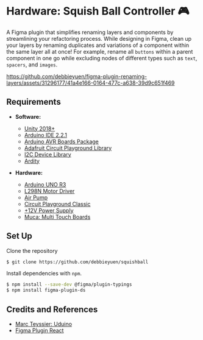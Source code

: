 # Hardware: Squish Ball Controller 🎮
A Figma plugin that simplifies renaming layers and components by streamlining your refactoring process. While designing in Figma, clean up your layers by renaming duplicates and variations of a component within the same layer all at once! For example, rename all `buttons` within a parent component in one go while excluding nodes of different types such as `text`, `spacers`, and `images`. 

https://github.com/debbieyuen/figma-plugin-renaming-layers/assets/31296177/41a4e166-0164-477c-a638-39d9c651f469

## Requirements
* **Software:**
  * [Unity 2018+](https://www.figma.com/downloads/)
  * [Arduino IDE 2.2.1](https://www.arduino.cc/en/software)
  * [Arduino AVR Boards Package](https://docs.arduino.cc/software/ide-v1/tutorials/getting-started/cores/arduino-avr)
  * [Adafruit Circuit Playground Library](https://github.com/adafruit/Adafruit_CircuitPlayground)
  * [I2C Device Library](https://github.com/jrowberg/i2cdevlib)
  * [Ardity](https://github.com/dwilches/Ardity)

* **Hardware:**
  * [Arduino UNO R3](https://store.arduino.cc/products/arduino-uno-rev3)
  * [L298N Motor Driver](https://www.amazon.com/Controller-H-Bridge-Stepper-Mega2560-Duemilanove/dp/B01CC8XI60/ref=asc_df_B01CC8XI60/?tag=hyprod-20&linkCode=df0&hvadid=194019628201&hvpos=&hvnetw=g&hvrand=14605263582876560199&hvpone=&hvptwo=&hvqmt=&hvdev=c&hvdvcmdl=&hvlocint=&hvlocphy=9030933&hvtargid=pla-393630496463&psc=1&mcid=62ba8665c9c13d1c98faff44092a5130&gclid=CjwKCAiA1MCrBhAoEiwAC2d64arqv3HuWUA3K6FWShvaC3py3jIzQ8bQxCCfcPNEbaEdLYKcg-EsERoC1ZgQAvD_BwE)
  * [Air Pump](https://www.adafruit.com/product/4699)
  * [Circuit Playground Classic](https://www.adafruit.com/product/3000)
  * [+12V Power Supply]()
  * [Muca: Multi Touch Boards](https://github.com/muca-board/Muca)

## Set Up

Clone the repository
```bash
$ git clone https://github.com/debbieyuen/squishball
```

Install dependencies with `npm`.
```bash
$ npm install --save-dev @figma/plugin-typings
$ npm install figma-plugin-ds 
```

## Credits and References
* [Marc Teyssier: Uduino](https://marcteyssier.com/uduino/tutorials)
* [Figma Plugin React](https://github.com/nirsky/figma-plugin-react-template)

